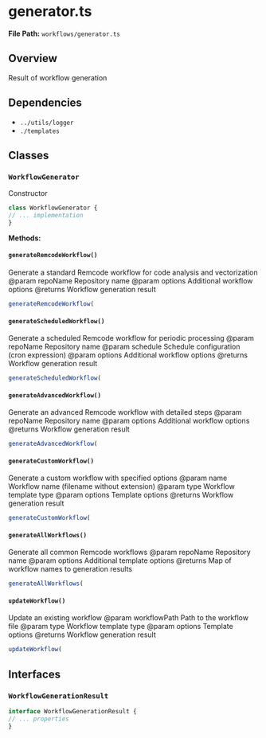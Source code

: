 # generator.ts

**File Path:** `workflows/generator.ts`

## Overview

Result of workflow generation

## Dependencies

- `../utils/logger`
- `./templates`

## Classes

### `WorkflowGenerator`

Constructor

```typescript
class WorkflowGenerator {
// ... implementation
}
```

**Methods:**

#### `generateRemcodeWorkflow()`

Generate a standard Remcode workflow for code analysis and vectorization
@param repoName Repository name
@param options Additional workflow options
@returns Workflow generation result

```typescript
generateRemcodeWorkflow(
```

#### `generateScheduledWorkflow()`

Generate a scheduled Remcode workflow for periodic processing
@param repoName Repository name
@param schedule Schedule configuration (cron expression)
@param options Additional workflow options
@returns Workflow generation result

```typescript
generateScheduledWorkflow(
```

#### `generateAdvancedWorkflow()`

Generate an advanced Remcode workflow with detailed steps
@param repoName Repository name
@param options Additional workflow options
@returns Workflow generation result

```typescript
generateAdvancedWorkflow(
```

#### `generateCustomWorkflow()`

Generate a custom workflow with specified options
@param name Workflow name (filename without extension)
@param type Workflow template type
@param options Template options
@returns Workflow generation result

```typescript
generateCustomWorkflow(
```

#### `generateAllWorkflows()`

Generate all common Remcode workflows
@param repoName Repository name
@param options Additional template options
@returns Map of workflow names to generation results

```typescript
generateAllWorkflows(
```

#### `updateWorkflow()`

Update an existing workflow
@param workflowPath Path to the workflow file
@param type Workflow template type
@param options Template options
@returns Workflow generation result

```typescript
updateWorkflow(
```

## Interfaces

### `WorkflowGenerationResult`

```typescript
interface WorkflowGenerationResult {
// ... properties
}
```

